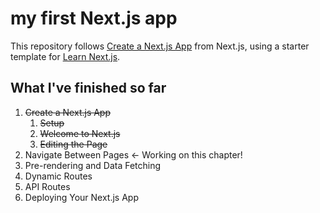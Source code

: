 # my first Next.js app
This repository follows [Create a Next.js App](https://nextjs.org/learn/basics/create-nextjs-app) from Next.js, using a starter template for [Learn Next.js](https://nextjs.org/learn).
## What I've finished so far
1. ~~Create a Next.js App~~
	1. ~~Setup~~
	2. ~~Welcome to Next.js~~
	3. ~~Editing the Page~~
2. Navigate Between Pages <- Working on this chapter!
3. Pre-rendering and Data Fetching
4. Dynamic Routes
5. API Routes
6. Deploying Your Next.js App

